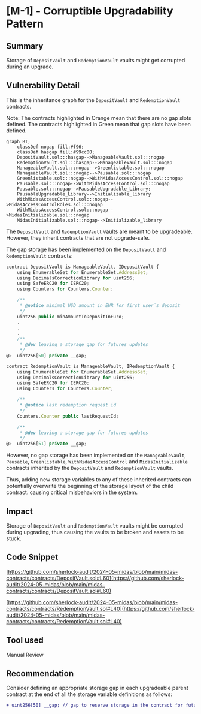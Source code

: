 # [M-1] - Corruptible Upgradability Pattern

## Summary

Storage of `DepositVault` and `RedemptionVault` vaults might get corrupted during an upgrade.

## Vulnerability Detail

This is the inheritance graph for the `DepositVault` and `RedemptionVault` contracts.

Note: The contracts highlighted in Orange mean that there are no gap slots defined. The contracts highlighted in Green mean that gap slots have been defined.

```mermaid
graph BT;
	classDef nogap fill:#f96;
	classDef hasgap fill:#99cc00;
    DepositVault.sol:::hasgap-->ManageableVault.sol:::nogap
    RedemptionVault.sol:::hasgap-->ManageableVault.sol:::nogap
    ManageableVault.sol:::nogap-->Greenlistable.sol:::nogap
    ManageableVault.sol:::nogap-->Pausable.sol:::nogap
    Greenlistable.sol:::nogap-->WithMidasAccessControl.sol:::nogap
    Pausable.sol:::nogap-->WithMidasAccessControl.sol:::nogap
    Pausable.sol:::nogap-->PausableUpgradable_Library;
    PausableUpgradable_Library-->Initializable_library
    WithMidasAccessControl.sol:::nogap-->MidasAccessControlRoles.sol:::nogap
    WithMidasAccessControl.sol:::nogap-->MidasInitializable.sol:::nogap
    MidasInitializable.sol:::nogap-->Initializable_library
```

The `DepositVault` and `RedemptionVault` vaults are meant to be upgradeable. However, they inherit contracts that are not upgrade-safe.

The gap storage has been implemented on the `DepositVault` and `RedemptionVault` contracts:

```js
contract DepositVault is ManageableVault, IDepositVault {
    using EnumerableSet for EnumerableSet.AddressSet;
    using DecimalsCorrectionLibrary for uint256;
    using SafeERC20 for IERC20;
    using Counters for Counters.Counter;

    /**
     * @notice minimal USD amount in EUR for first user`s deposit
     */
    uint256 public minAmountToDepositInEuro;
    .
    .
    .
    /**
     * @dev leaving a storage gap for futures updates
     */
@>  uint256[50] private __gap;
```
```js
contract RedemptionVault is ManageableVault, IRedemptionVault {
    using EnumerableSet for EnumerableSet.AddressSet;
    using DecimalsCorrectionLibrary for uint256;
    using SafeERC20 for IERC20;
    using Counters for Counters.Counter;

    /**
     * @notice last redemption request id
     */
    Counters.Counter public lastRequestId;

    /**
     * @dev leaving a storage gap for futures updates
     */
@>  uint256[51] private __gap;
```

However, no gap storage has been implemented on the `ManageableVault`, `Pausable`, `Greenlistable`, `WithMidasAccessControl` and `MidasInitializable` contracts inherited by the `DepositVault` and `RedemptionVault` vaults.

Thus, adding new storage variables to any of these inherited contracts can potentially overwrite the beginning of the storage layout of the child contract. causing critical misbehaviors in the system.

## Impact

Storage of `DepositVault` and `RedemptionVault` vaults might be corrupted during upgrading, thus causing the vaults to be broken and assets to be stuck.

## Code Snippet

[https://github.com/sherlock-audit/2024-05-midas/blob/main/midas-contracts/contracts/DepositVault.sol#L60](https://github.com/sherlock-audit/2024-05-midas/blob/main/midas-contracts/contracts/DepositVault.sol#L60)

[https://github.com/sherlock-audit/2024-05-midas/blob/main/midas-contracts/contracts/RedemptionVault.sol#L40](https://github.com/sherlock-audit/2024-05-midas/blob/main/midas-contracts/contracts/RedemptionVault.sol#L40)

## Tool used

Manual Review

## Recommendation

Consider defining an appropriate storage gap in each upgradeable parent contract at the end of all the storage variable definitions as follows:

```diff
+ uint256[50] __gap; // gap to reserve storage in the contract for future variable additions
```
